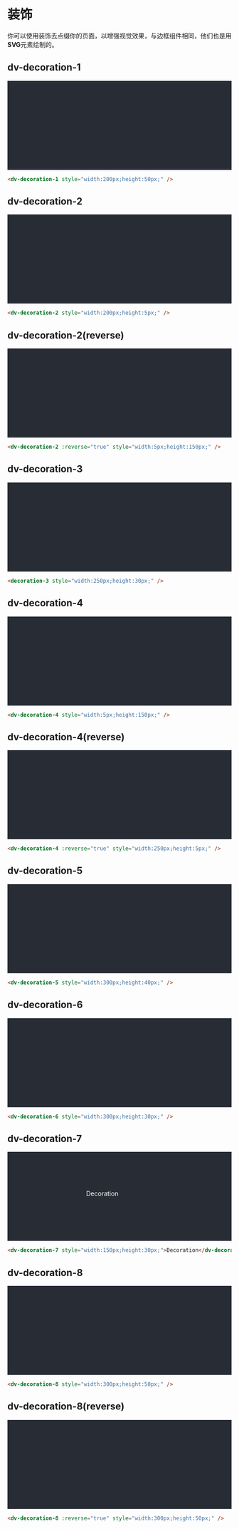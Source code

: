 # 装饰

你可以使用装饰去点缀你的页面，以增强视觉效果，与边框组件相同，他们也是用**SVG**元素绘制的。

## dv-decoration-1
<div class="decoration-contaier">
  <dv-decoration-1 style="width:200px;height:50px;" />
</div>

```html
<dv-decoration-1 style="width:200px;height:50px;" />
```
<click-to-copy :info="info1" />

## dv-decoration-2
<div class="decoration-contaier">
  <dv-decoration-2 style="width:200px;height:5px;" />
</div>

```html
<dv-decoration-2 style="width:200px;height:5px;" />
```
<click-to-copy :info="info2" />

## dv-decoration-2(reverse)
<div class="decoration-contaier">
  <dv-decoration-2 :reverse="true" style="width:5px;height:150px;" />
</div>

```html
<dv-decoration-2 :reverse="true" style="width:5px;height:150px;" />
```
<click-to-copy :info="info2r" />

## dv-decoration-3
<div class="decoration-contaier">
  <dv-decoration-3 style="width:250px;height:30px;" />
</div>

```html
<decoration-3 style="width:250px;height:30px;" />
```
<click-to-copy :info="info3" />

## dv-decoration-4
<div class="decoration-contaier">
  <dv-decoration-4 style="width:5px;height:150px;" />
</div>

```html
<dv-decoration-4 style="width:5px;height:150px;" />
```
<click-to-copy :info="info4" />

## dv-decoration-4(reverse)
<div class="decoration-contaier">
  <dv-decoration-4 :reverse="true" style="width:250px;height:5px;" />
</div>

```html
<dv-decoration-4 :reverse="true" style="width:250px;height:5px;" />
```
<click-to-copy :info="info4r" />

## dv-decoration-5
<div class="decoration-contaier">
  <dv-decoration-5 style="width:300px;height:40px;" />
</div>

```html
<dv-decoration-5 style="width:300px;height:40px;" />
```
<click-to-copy :info="info5" />

## dv-decoration-6
<div class="decoration-contaier">
  <dv-decoration-6 style="width:300px;height:30px;" />
</div>

```html
<dv-decoration-6 style="width:300px;height:30px;" />
```
<click-to-copy :info="info6" />

## dv-decoration-7
<div class="decoration-contaier">
  <dv-decoration-7 style="width:150px;height:30px;">Decoration</dv-decoration-7>
</div>

```html
<dv-decoration-7 style="width:150px;height:30px;">Decoration</dv-decoration-7>
```
<click-to-copy :info="info7" />

## dv-decoration-8
<div class="decoration-contaier">
  <dv-decoration-8 style="width:300px;height:50px;" />
</div>

```html
<dv-decoration-8 style="width:300px;height:50px;" />
```
<click-to-copy :info="info8" />

## dv-decoration-8(reverse)
<div class="decoration-contaier">
  <dv-decoration-8 :reverse="true" style="width:300px;height:50px;" />
</div>

```html
<dv-decoration-8 :reverse="true" style="width:300px;height:50px;" />
```
<click-to-copy :info="info8r" />

<script>
  export default {
    data () {
      return {
        info1: `<dv-decoration-1 style="width:200px;height:50px;" />`,
        info2: `<dv-decoration-2 style="width:200px;height:5px;" />`,
        info2r: `<dv-decoration-2 :reverse="true" style="width:5px;height:150px;" />`,
        info3: `<decoration-3 style="width:250px;height:30px;" />`,
        info4: `<dv-decoration-4 style="width:5px;height:150px;" />`,
        info4r: `<dv-decoration-4 :reverse="true" style="width:250px;height:5px;" />`,
        info5: `<dv-decoration-5 style="width:300px;height:40px;" />"`,
        info6: `<dv-decoration-6 style="width:300px;height:30px;" />`,
        info7: `<dv-decoration-7 style="width:150px;height:30px;">Decoration</dv-decoration-7>`,
        info8: `<dv-decoration-8 style="width:300px;height:50px;" />`,
        info8r: `<dv-decoration-8 :reverse="true" style="width:300px;height:50px;" />`,
      }
    }
  }
</script>

<style lang="less">
.decoration-contaier {
  position: relative;
  height: 200px;
  display: flex;
  justify-content: center;
  align-items: center;
  background-color: #282c34;
  overflow: hidden;
  color: #fff;

  .decoration {
    color: #7ec699;
    font-weight: bold;
  }
}
</style>

